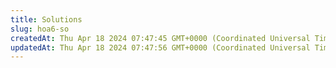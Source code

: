 ```yaml
---
title: Solutions
slug: hoa6-so
createdAt: Thu Apr 18 2024 07:47:45 GMT+0000 (Coordinated Universal Time)
updatedAt: Thu Apr 18 2024 07:47:56 GMT+0000 (Coordinated Universal Time)
---
```


